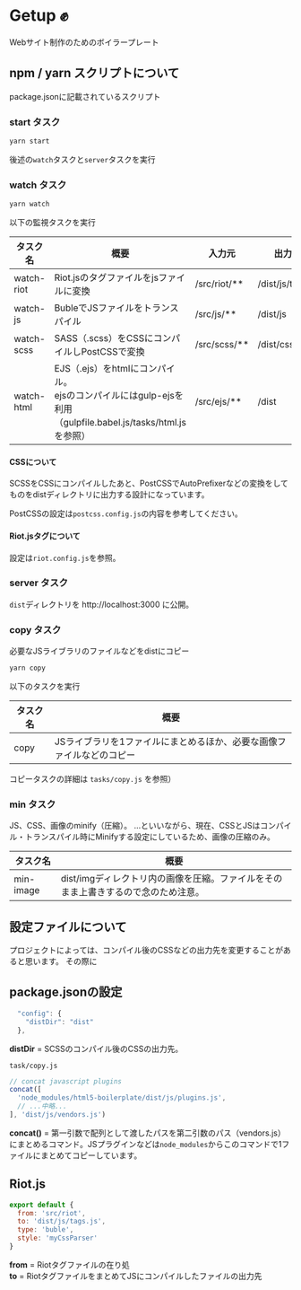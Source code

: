 # Getup ✊

Webサイト制作のためのボイラープレート

## npm / yarn スクリプトについて

package.jsonに記載されているスクリプト

### start タスク

```bash
yarn start
```

後述の`watch`タスクと`server`タスクを実行

### watch タスク

```bash
yarn watch
```
以下の監視タスクを実行

タスク名 | 概要 | 入力元 | 出力先
---|---|---|---
watch-riot | Riot.jsのタグファイルをjsファイルに変換 | /src/riot/** | /dist/js/tags.js
watch-js | BubleでJSファイルをトランスパイル | /src/js/** | /dist/js
watch-scss | SASS（.scss）をCSSにコンパイルしPostCSSで変換 | /src/scss/** | /dist/css
watch-html | EJS（.ejs）をhtmlにコンパイル。<br>ejsのコンパイルにはgulp-ejsを利用（gulpfile.babel.js/tasks/html.jsを参照） | /src/ejs/** | /dist

#### CSSについて

SCSSをCSSにコンパイルしたあと、PostCSSでAutoPrefixerなどの変換をしてものをdistディレクトリに出力する設計になっています。

PostCSSの設定は`postcss.config.js`の内容を参考してください。

#### Riot.jsタグについて

設定は`riot.config.js`を参照。

### server タスク

`dist`ディレクトリを http://localhost:3000 に公開。

### copy タスク

必要なJSライブラリのファイルなどをdistにコピー

```bash
yarn copy
```

以下のタスクを実行

タスク名 | 概要
---|---
copy | JSライブラリを1ファイルにまとめるほか、必要な画像ファイルなどのコピー

コピータスクの詳細は `tasks/copy.js` を参照）

### min タスク

JS、CSS、画像のminify（圧縮）。
…といいながら、現在、CSSとJSはコンパイル・トランスパイル時にMinifyする設定にしているため、画像の圧縮のみ。

タスク名 | 概要
---|---
min-image | dist/imgディレクトリ内の画像を圧縮。ファイルをそのまま上書きするので念のため注意。

## 設定ファイルについて

プロジェクトによっては、コンパイル後のCSSなどの出力先を変更することがあると思います。
その際に

## package.jsonの設定

```js
  "config": {
    "distDir": "dist"
  },
```
**distDir** = SCSSのコンパイル後のCSSの出力先。


`task/copy.js`

```js
// concat javascript plugins
concat([
  'node_modules/html5-boilerplate/dist/js/plugins.js',
  // ...中略...
], 'dist/js/vendors.js')
```
**concat()** = 第一引数で配列として渡したパスを第二引数のパス（vendors.js）にまとめるコマンド。JSプラグインなどは`node_modules`からこのコマンドで1ファイルにまとめてコピーしています。

## Riot.js

```js
export default {
  from: 'src/riot',
  to: 'dist/js/tags.js',
  type: 'buble',
  style: 'myCssParser'
}
```

**from** = Riotタグファイルの在り処<br>
**to** = RiotタグファイルをまとめてJSにコンパイルしたファイルの出力先